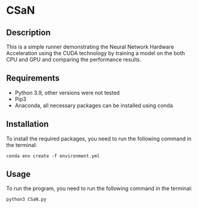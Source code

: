# CSaN

## Description
This is a simple runner demonstrating the Neural Network Hardware Acceleration using the CUDA technology by training a model on the both CPU and GPU and comparing the performance results.
## Requirements
* Python 3.9, other versions were not tested
* Pip3
* Anaconda, all necessary packages can be installed using conda

## Installation
To install the required packages, you need to run the following command in the terminal:
```
conda env create -f environment.yml
```

## Usage
To run the program, you need to run the following command in the terminal:
```
python3 CSaN.py
```